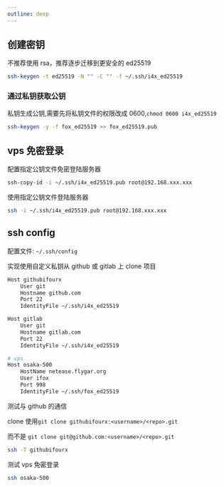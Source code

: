 ```yaml
---
outline: deep
---
```


## 创建密钥

不推荐使用 rsa，推荐逐步迁移到更安全的 ed25519

```sh
ssh-keygen -t ed25519 -N "" -C "" -f ~/.ssh/i4x_ed25519
```

### 通过私钥获取公钥

私钥生成公钥,需要先将私钥文件的权限改成 0600,`chmod 0600 i4x_ed25519`

```sh
ssh-keygen -y -f fox_ed25519 >> fox_ed25519.pub
```

## vps 免密登录

配置指定公钥文件免密登陆服务器

```sh
ssh-copy-id -i ~/.ssh/i4x_ed25519.pub root@192.168.xxx.xxx
```

使用指定公钥文件登陆服务器

```sh
ssh -i ~/.ssh/i4x_ed25519.pub root@192.168.xxx.xxx
```

## ssh config

配置文件: `~/.ssh/config`

实现使用自定义私钥从 github 或 gitlab 上 clone 项目

```sh
Host githubifourx
    User git
    Hostname github.com
    Port 22
    IdentityFile ~/.ssh/i4x_ed25519

Host gitlab
    User git
    Hostname gitlab.com
    Port 22
    IdentityFile ~/.ssh/i4x_ed25519

# vps
Host osaka-500
    HostName netease.flygar.org
    User ifox
    Port 998
    IdentityFile ~/.ssh/fox_ed25519
```

测试与 github 的通信

clone 使用`git clone githubifourx:<username>/<repo>.git`

而不是 `git clone git@github.com:<username>/<repo>.git`

```sh
ssh -T githubifourx
```

测试 vps 免密登录

```sh
ssh osaka-500
```
